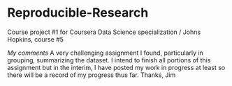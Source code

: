 # Reproducible-Research
Course project #1 for Coursera Data Science specialization / Johns Hopkins, course #5

*My comments*
A very challenging assignment I found, particularly in grouping, summarizing the dataset.
I intend to finish all portions of this assignment but in the interim, I have posted my
work in progress at least so there will be a record of my progress thus far.
Thanks, Jim

